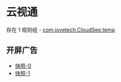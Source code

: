 # 云视通

存在 1 规则组 - [com.jovetech.CloudSee.temp](/src/apps/com.jovetech.CloudSee.temp.ts)

## 开屏广告

- [快照-0](https://gkd-kit.gitee.io/import/12829886)
- [快照-1](https://gkd-kit.songe.li/import/12893553)
